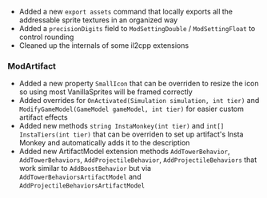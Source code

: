 - Added a new `export assets` command that locally exports all the addressable sprite textures in an organized way
- Added a `precisionDigits` field to `ModSettingDouble` / `ModSettingFloat` to control rounding
- Cleaned up the internals of some il2cpp extensions

### ModArtifact

- Added a new property `SmallIcon` that can be overriden to resize the icon so using most VanillaSprites will be framed
  correctly
- Added overrides for `OnActivated(Simulation simulation, int tier)` and
  `ModifyGameModel(GameModel gameModel, int tier)` for easier custom artifact effects
- Added new methods `string InstaMonkey(int tier)` and `int[] InstaTiers(int tier)` that can be overriden to set up
  artifact's Insta Monkey and automatically adds it to the description
- Added new ArtifactModel extension methods `AddTowerBehavior`, `AddTowerBehaviors`, `AddProjectileBehavior`,
  `AddProjectileBehaviors` that work similar to `AddBoostBehavior` but via `AddTowerBehaviorsArtifactModel` and
  `AddProjectileBehaviorsArtifactModel`